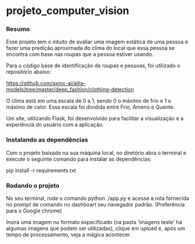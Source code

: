 # projeto_computer_vision

### Resumo
Esse projeto tem o intuito de avaliar uma imagem estática de uma pessoa e fazer uma predição aproximada do clima do local que essa pessoa se encontra com base nas roupas que a pessoa estiver usando.

Para o código base de identificação de roupas e pessoas, foi utilizado o repositório abaixo:

https://github.com/axinc-ai/ailia-models/tree/master/deep_fashion/clothing-detection

O clima está em uma escala de 0 a 1, sendo 0 o máximo de frio e 1 o máximo de calor. Essa escala foi dividida entre Frio, Ameno e Quente.

Um site, utilizando Flask, foi desenvolvido para facilitar a visualização e a experiência do usuário com a aplicação.

### Instalando as dependências
Com o projeto baixado na sua máquina local, no diretório abra o terminal e execute o seguinte comando para instalar as dependências:

pip install -r requirements.txt

### Rodando o projeto

No seu terminal, rode o comando python ./app.py e acesse a rota fornecida no prompt de comando no dashboart seu navegador padrão. (Preferência para o Google chrome)

Insira uma imagem no formato expecificado (na pasta 'imagens teste' há algumas imagens que podem ser utilizadas), clique em upload e, após um tempo de processamento, veja a mágica acontecer.

